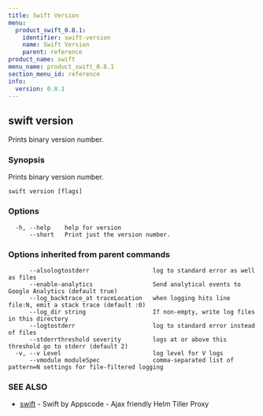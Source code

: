 ```yaml
---
title: Swift Version
menu:
  product_swift_0.8.1:
    identifier: swift-version
    name: Swift Version
    parent: reference
product_name: swift
menu_name: product_swift_0.8.1
section_menu_id: reference
info:
  version: 0.8.1
---
```


## swift version

Prints binary version number.

### Synopsis

Prints binary version number.

```
swift version [flags]
```

### Options

```
  -h, --help    help for version
      --short   Print just the version number.
```

### Options inherited from parent commands

```
      --alsologtostderr                  log to standard error as well as files
      --enable-analytics                 Send analytical events to Google Analytics (default true)
      --log_backtrace_at traceLocation   when logging hits line file:N, emit a stack trace (default :0)
      --log_dir string                   If non-empty, write log files in this directory
      --logtostderr                      log to standard error instead of files
      --stderrthreshold severity         logs at or above this threshold go to stderr (default 2)
  -v, --v Level                          log level for V logs
      --vmodule moduleSpec               comma-separated list of pattern=N settings for file-filtered logging
```

### SEE ALSO

* [swift](/products/swift/0.8.1/reference/swift)	 - Swift by Appscode - Ajax friendly Helm Tiller Proxy

